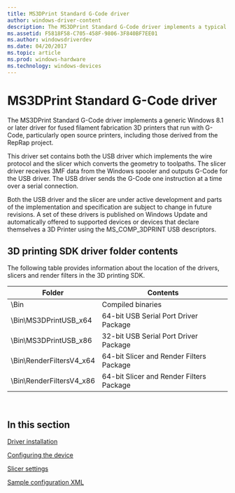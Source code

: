 ```yaml
---
title: MS3DPrint Standard G-Code driver
author: windows-driver-content
description: The MS3DPrint Standard G-Code driver implements a typical Windows 8.1 or Windows 10 driver for fused filament fabrication 3D printers that run with G-Code, particularly open source printers, including those from the RepRap project.
ms.assetid: F5818F58-C705-458F-9806-3F840BF7EE01
ms.author: windowsdriverdev
ms.date: 04/20/2017
ms.topic: article
ms.prod: windows-hardware
ms.technology: windows-devices
---
```


# MS3DPrint Standard G-Code driver


The MS3DPrint Standard G-Code driver implements a generic Windows 8.1 or later driver for fused filament fabrication 3D printers that run with G-Code, particularly open source printers, including those derived from the RepRap project.

This driver set contains both the USB driver which implements the wire protocol and the slicer which converts the geometry to toolpaths. The slicer driver receives 3MF data from the Windows spooler and outputs G-Code for the USB driver. The USB driver sends the G-Code one instruction at a time over a serial connection. 

Both the USB driver and the slicer are under active development and parts of the implementation and specification are subject to change in future revisions.  A set of these drivers is published on Windows Update and automatically offered to supported devices or devices that declare themselves a 3D Printer using the MS_COMP_3DPRINT USB descriptors.
 

## <a href="" id="3d-printing-sdk--driver-folder-contents"></a>3D printing SDK driver folder contents


The following table provides information about the location of the drivers, slicers and render filters in the 3D printing SDK.

| Folder                    | Contents                                 |
|---------------------------|------------------------------------------|
| \\Bin                     | Compiled binaries                        |
| \\Bin\\MS3DPrintUSB\_x64  | 64-bit USB Serial Port Driver Package    |
| \\Bin\\MS3DPrintUSB\_x86  | 32-bit USB Serial Port Driver Package    |
| \\Bin\\RenderFiltersV4\_x64 | 64-bit Slicer and Render Filters Package |
| \\Bin\\RenderFiltersV4\_x86 | 64-bit Slicer and Render Filters Package |

 

## In this section


[Driver installation](driver-installation.md)

[Configuring the device](configuring-the-device.md)

[Slicer settings](slicer-settings.md)

[Sample configuration XML](sample-configuration-xml.md)

 




